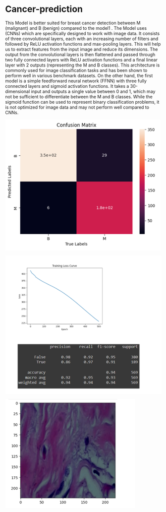 # Cancer-prediction

This Model  is better suited for breast cancer detection between M (malignant) and B (benign)
compared to the model1 .
The Model uses (CNNs) which are specifically designed to work with image data. It
consists of three convolutional layers, each with an increasing number of filters and
followed by ReLU activation functions and max-pooling layers. This will help us to extract
features from the input image and reduce its dimensions. The output from the
convolutional layers is then flattened and passed through two fully connected layers with
ReLU activation functions and a final linear layer with 2 outputs (representing the M and B
classes). This architecture is commonly used for image classification tasks and has been
shown to perform well in various benchmark datasets.
On the other hand, the first model is a simple feedforward neural network (FFNN) with
three fully connected layers and sigmoid activation functions. It takes a 30-dimensional
input and outputs a single value between 0 and 1, which may not be sufficient to
differentiate between the M and B classes. While the sigmoid function can be used to
represent binary classification problems, it is not optimized for image data and may not
perform well compared to CNNs.

![alt text](c1.png)

![alt text](c2.png)

![alt text](c3.png)
